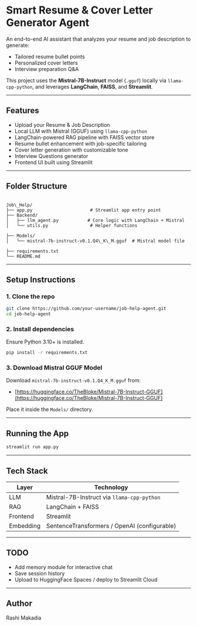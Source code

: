# Smart Resume & Cover Letter Generator Agent

An end-to-end AI assistant that analyzes your resume and job description to generate:
- Tailored resume bullet points
- Personalized cover letters
- Interview preparation Q&A

This project uses the **Mistral-7B-Instruct** model (`.gguf`) locally via `llama-cpp-python`, and leverages **LangChain**, **FAISS**, and **Streamlit**.

---

## Features

- Upload your Resume & Job Description
- Local LLM with Mistral (GGUF) using `llama-cpp-python`
- LangChain-powered RAG pipeline with FAISS vector store
- Resume bullet enhancement with job-specific tailoring
- Cover letter generation with customizable tone
- Interview Questions generator
- Frontend UI built using Streamlit

---

## Folder Structure

```

Job\_Help/
├── app.py                      # Streamlit app entry point
├── Backend/
│   ├── llm_agent.py           # Core logic with LangChain + Mistral
│   └── utils.py                # Helper functions  

├── Models/
│   └── mistral-7b-instruct-v0.1.Q4\_K\_M.gguf  # Mistral model file

├── requirements.txt
└── README.md

````

---

## Setup Instructions

### 1. Clone the repo
```bash
git clone https://github.com/your-username/job-help-agent.git
cd job-help-agent
````

### 2. Install dependencies

Ensure Python 3.10+ is installed.

```bash
pip install -r requirements.txt
```

### 3. Download Mistral GGUF Model

Download `mistral-7b-instruct-v0.1.Q4_K_M.gguf` from:

* [https://huggingface.co/TheBloke/Mistral-7B-Instruct-GGUF](https://huggingface.co/TheBloke/Mistral-7B-Instruct-GGUF)

Place it inside the `Models/` directory.

---

## Running the App

```bash
streamlit run app.py
```

---

## Tech Stack

| Layer        | Technology                                   |
| ------------ | -------------------------------------------- |
|    LLM       | Mistral-7B-Instruct via `llama-cpp-python`   |
|    RAG       | LangChain + FAISS                            |
|    Frontend  | Streamlit                                    |
|   Embedding  | SentenceTransformers / OpenAI (configurable) |

---


## TODO

* Add memory module for interactive chat
* Save session history
* Upload to HuggingFace Spaces / deploy to Streamlit Cloud

---

## Author

Rashi Makadia


